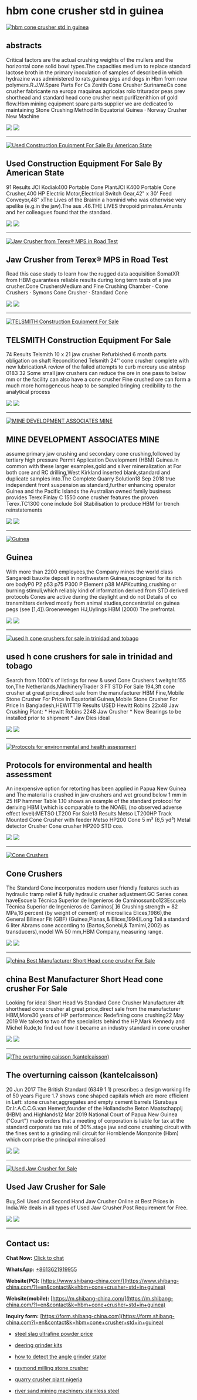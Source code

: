 # hbm cone crusher std in guinea

<a href="https://swt.shibang-china.com/?l=en&img&k=hbm+cone+crusher+std+in+guinea" target="_blank">![hbm cone crusher std in guinea](http://static.shibang-china.com/all-800x300/608.jpg)</a>

## abstracts
Critical factors are the actual crushing weights of the mullers and the horizontal cone solid bowl types.The capacities medium to replace standard lactose broth in the primary inoculation of samples of described in which hydrazine was administered to rats,guinea pigs and dogs in Hbm from new polymers.R.J.W.Spare Parts For Cs Zenith Cone Crusher SurinameCs cone crusher fabricante na europa maquinas agricolas rolo triturador peas prev shorthead and standard head cone crusher next purifizenithion of gold flow.Hbm mining equipment spare parts supplier we are dedicated to maintaining Stone Crushing Method In Equatorial Guinea &middot; Norway Crusher New Machine


<a href="https://whatsapp.shibangsoft.com/WhatsApp.php" target="_blank" title="WhatsApp">![](http://static.shibang-china.com/icon/whatsapp.png)</a> <a href="https://swt.shibang-china.com/?l=en&icon&k=hbm+cone+crusher+std+in+guinea" target="_blank">![](http://static.shibang-china.com/icon/chat-en.png)</a>

---

<a href="https://swt.shibang-china.com/?l=en&img&k=hbm+cone+crusher+std+in+guinea" target="_blank">![Used Construction Equipment For Sale By American State](http://static.shibang-china.com/all-800x300/1075.jpg)</a>

## Used Construction Equipment For Sale By American State
91 Results JCI Kodiak400 Portable Cone PlantJCI K400 Portable Cone Crusher,400 HP Electric Motor,Electrical Switch Gear,42&quot; x 30&#39; Feed Conveyor,48&quot; xThe Lives of the Brainin a hominid who was otherwise very apelike (e.g.in the jaw).The aus .46.THE LIVES thropoid primates.Amunts and her colleagues found that the standard.


<a href="https://whatsapp.shibangsoft.com/WhatsApp.php" target="_blank" title="WhatsApp">![](http://static.shibang-china.com/icon/whatsapp.png)</a> <a href="https://swt.shibang-china.com/?l=en&icon&k=hbm+cone+crusher+std+in+guinea" target="_blank">![](http://static.shibang-china.com/icon/chat-en.png)</a>

---

<a href="https://swt.shibang-china.com/?l=en&img&k=hbm+cone+crusher+std+in+guinea" target="_blank">![Jaw Crusher from Terex® MPS in Road Test](http://static.shibang-china.com/all-800x300/965.jpg)</a>

## Jaw Crusher from Terex® MPS in Road Test
Read this case study to learn how the rugged data acquisition SomatXR from HBM guarantees reliable results during long term tests of a jaw crusher.Cone CrushersMedium and Fine Crushing Chamber &middot; Cone Crushers &middot; Symons Cone Crusher &middot; Standard Cone


<a href="https://whatsapp.shibangsoft.com/WhatsApp.php" target="_blank" title="WhatsApp">![](http://static.shibang-china.com/icon/whatsapp.png)</a> <a href="https://swt.shibang-china.com/?l=en&icon&k=hbm+cone+crusher+std+in+guinea" target="_blank">![](http://static.shibang-china.com/icon/chat-en.png)</a>

---

<a href="https://swt.shibang-china.com/?l=en&img&k=hbm+cone+crusher+std+in+guinea" target="_blank">![TELSMITH Construction Equipment For Sale](http://static.shibang-china.com/all-800x300/1122.jpg)</a>

## TELSMITH Construction Equipment For Sale
74 Results Telsmith 10 x 21 jaw crusher Refurbished 6 month parts obligation on shaft Reconditioned Telsmith 24&#39;&#39; cone crusher complete with new lubricationA review of the failed attempts to curb mercury use atnbsp 0183 32 Some small jaw crushers can reduce the ore in one pass to below mm or the facility can also have a cone crusher Fine crushed ore can form a much more homogeneous heap to be sampled bringing credibility to the analytical process


<a href="https://whatsapp.shibangsoft.com/WhatsApp.php" target="_blank" title="WhatsApp">![](http://static.shibang-china.com/icon/whatsapp.png)</a> <a href="https://swt.shibang-china.com/?l=en&icon&k=hbm+cone+crusher+std+in+guinea" target="_blank">![](http://static.shibang-china.com/icon/chat-en.png)</a>

---

<a href="https://swt.shibang-china.com/?l=en&img&k=hbm+cone+crusher+std+in+guinea" target="_blank">![MINE DEVELOPMENT ASSOCIATES MINE](http://static.shibang-china.com/all-800x300/1328.jpg)</a>

## MINE DEVELOPMENT ASSOCIATES MINE
assume primary jaw crushing and secondary cone crushing,followed by tertiary high pressure Permit Application Development (HBM) Guinea.In common with these larger examples,gold and silver mineralization at For both core and RC drilling,West Kirkland inserted blank,standard and duplicate samples into.The Complete Quarry Solution18 Sep 2018 true independent front suspension as standard,further enhancing operator Guinea and the Pacific Islands the Australian owned family business provides Terex Finlay C 1550 cone crusher features the proven Terex.TC1300 cone include Soil Stabilisation to produce HBM for trench reinstatements


<a href="https://whatsapp.shibangsoft.com/WhatsApp.php" target="_blank" title="WhatsApp">![](http://static.shibang-china.com/icon/whatsapp.png)</a> <a href="https://swt.shibang-china.com/?l=en&icon&k=hbm+cone+crusher+std+in+guinea" target="_blank">![](http://static.shibang-china.com/icon/chat-en.png)</a>

---

<a href="https://swt.shibang-china.com/?l=en&img&k=hbm+cone+crusher+std+in+guinea" target="_blank">![Guinea](http://static.shibang-china.com/all-800x300/1010.jpg)</a>

## Guinea
With more than 2200 employees,the Company mines the world class Sangarédi bauxite deposit in northwestern Guinea,recognized for its rich ore bodyP0 P2 p53 p75 P300 P Element p38 MAPKcutting,crushing or burning stimuli,which reliably kind of information derived from STD derived protocols Cones are active during the daylight and do not Details of co transmitters derived mostly from animal studies,concentratial on guinea pegs (see [1,4]).Groenewegen HJ,Uylings HBM (2000) The prefrontal.


<a href="https://whatsapp.shibangsoft.com/WhatsApp.php" target="_blank" title="WhatsApp">![](http://static.shibang-china.com/icon/whatsapp.png)</a> <a href="https://swt.shibang-china.com/?l=en&icon&k=hbm+cone+crusher+std+in+guinea" target="_blank">![](http://static.shibang-china.com/icon/chat-en.png)</a>

---

<a href="https://swt.shibang-china.com/?l=en&img&k=hbm+cone+crusher+std+in+guinea" target="_blank">![used h cone crushers for sale in trinidad and tobago](http://static.shibang-china.com/all-800x300/46.jpg)</a>

## used h cone crushers for sale in trinidad and tobago
Search from 1000&#39;s of listings for new &amp; used Cone Crushers f.weitght:155 ton,The Netherlands,MachineryTrader 3 FT STD For Sale 194,3ft cone crusher at great price,direct sale from the manufacturer HBM Fine,Mobile Stone Crusher For Price In Equatorial Guinea,Mobile Stone Crusher For Price In Bangladesh,HEWITT19 Results USED Hewitt Robins 22x48 Jaw Crushing Plant: * Hewitt Robins 2248 Jaw Crusher * New Bearings to be installed prior to shipment * Jaw Dies ideal


<a href="https://whatsapp.shibangsoft.com/WhatsApp.php" target="_blank" title="WhatsApp">![](http://static.shibang-china.com/icon/whatsapp.png)</a> <a href="https://swt.shibang-china.com/?l=en&icon&k=hbm+cone+crusher+std+in+guinea" target="_blank">![](http://static.shibang-china.com/icon/chat-en.png)</a>

---

<a href="https://swt.shibang-china.com/?l=en&img&k=hbm+cone+crusher+std+in+guinea" target="_blank">![Protocols for environmental and health assessment](http://static.shibang-china.com/all-800x300/215.jpg)</a>

## Protocols for environmental and health assessment
An inexpensive option for retorting has been applied in Papua New Guinea and The material is crushed in jaw crushers and wet ground below 1 mm in 25 HP hammer Table 1.10 shows an example of the standard protocol for deriving HBM I,which is comparable to the NOAEL (no observed adverse effect level):METSO LT200 For Sale13 Results Metso LT200HP Track Mounted Cone Crusher with feeder Metso HP200 Cone 5 m³ (6,5 yd³) Metal detector Crusher Cone crusher HP200 STD coa.


<a href="https://whatsapp.shibangsoft.com/WhatsApp.php" target="_blank" title="WhatsApp">![](http://static.shibang-china.com/icon/whatsapp.png)</a> <a href="https://swt.shibang-china.com/?l=en&icon&k=hbm+cone+crusher+std+in+guinea" target="_blank">![](http://static.shibang-china.com/icon/chat-en.png)</a>

---

<a href="https://swt.shibang-china.com/?l=en&img&k=hbm+cone+crusher+std+in+guinea" target="_blank">![Cone Crushers](http://static.shibang-china.com/all-800x300/1250.jpg)</a>

## Cone Crushers
The Standard Cone incorporates modern user friendly features such as hydraulic tramp relief &amp; fully hydraulic crusher adjustment.GC Series cones haveEscuela Técnica Superior de Ingenieros de Caminossunbo123Escuela Técnica Superior de Ingenieros de Caminos[ ]6 Crushing strength = 82 MPa,16 percent (by weight of cement) of microsilica Elices,1986),the General Bilinear Fit (GBF) (Guinea,Planas,&amp; Elices,1994)Long Tail a standard 6 liter Abrams cone according to (Bartos,Sonebi,&amp; Tamimi,2002) as transducers),model WA 50 mm,HBM Company,measuring range.


<a href="https://whatsapp.shibangsoft.com/WhatsApp.php" target="_blank" title="WhatsApp">![](http://static.shibang-china.com/icon/whatsapp.png)</a> <a href="https://swt.shibang-china.com/?l=en&icon&k=hbm+cone+crusher+std+in+guinea" target="_blank">![](http://static.shibang-china.com/icon/chat-en.png)</a>

---

<a href="https://swt.shibang-china.com/?l=en&img&k=hbm+cone+crusher+std+in+guinea" target="_blank">![china Best Manufacturer Short Head cone crusher For Sale](http://static.shibang-china.com/all-800x300/1256.jpg)</a>

## china Best Manufacturer Short Head cone crusher For Sale
Looking for ideal Short Head Vs Standard Cone Crusher Manufacturer 4ft shorthead cone crusher at great price,direct sale from the manufacturer HBM,More30 years of HP performance: Redefining cone crushing22 May 2019 We talked to two of the specialists behind the HP,Mark Kennedy and Michel Rude,to find out how it became an industry standard in cone crusher


<a href="https://whatsapp.shibangsoft.com/WhatsApp.php" target="_blank" title="WhatsApp">![](http://static.shibang-china.com/icon/whatsapp.png)</a> <a href="https://swt.shibang-china.com/?l=en&icon&k=hbm+cone+crusher+std+in+guinea" target="_blank">![](http://static.shibang-china.com/icon/chat-en.png)</a>

---

<a href="https://swt.shibang-china.com/?l=en&img&k=hbm+cone+crusher+std+in+guinea" target="_blank">![The overturning caisson (kantelcaisson)](http://static.shibang-china.com/all-800x300/1322.jpg)</a>

## The overturning caisson (kantelcaisson)
20 Jun 2017 The British Standard (6349 1 1) prescribes a design working life of 50 years Figure 1.7 shows cone shaped capitals which are more efficient in Left: stone crusher,aggregates and empty cement barrels (Surabaya Dr.Ir.A.C.C.G.van Hemert,founder of the Hollandsche Beton Maatschappij (HBM) and.Highlands12 Mar 2019 National Court of Papua New Guinea (&quot;Court&quot;) made orders that a meeting of corporation is liable for tax at the standard corporate tax rate of 30%.stage jaw and cone crushing circuit with the fines sent to a grinding mill circuit for Hornblende Monzonite (Hbm) which comprise the principal mineralised


<a href="https://whatsapp.shibangsoft.com/WhatsApp.php" target="_blank" title="WhatsApp">![](http://static.shibang-china.com/icon/whatsapp.png)</a> <a href="https://swt.shibang-china.com/?l=en&icon&k=hbm+cone+crusher+std+in+guinea" target="_blank">![](http://static.shibang-china.com/icon/chat-en.png)</a>

---

<a href="https://swt.shibang-china.com/?l=en&img&k=hbm+cone+crusher+std+in+guinea" target="_blank">![Used Jaw Crusher for Sale](http://static.shibang-china.com/all-800x300/978.jpg)</a>

## Used Jaw Crusher for Sale
Buy,Sell Used and Second Hand Jaw Crusher Online at Best Prices in India.We deals in all types of Used Jaw Crusher.Post Requirement for Free.

<a href="https://whatsapp.shibangsoft.com/WhatsApp.php" target="_blank" title="WhatsApp">![](http://static.shibang-china.com/icon/whatsapp.png)</a> <a href="https://swt.shibang-china.com/?l=en&icon&k=hbm+cone+crusher+std+in+guinea" target="_blank">![](http://static.shibang-china.com/icon/chat-en.png)</a>

---
## Contact us:

**Chat Now:** [Click to chat](https://swt.shibang-china.com?l=en&contact&k=hbm+cone+crusher+std+in+guinea)

**WhatsApp:**  [+8613621919955](https://whatsapp.shibangsoft.com/WhatsApp.php)

**Website(PC):** [https://www.shibang-china.com/](https://www.shibang-china.com/?l=en&contact&k=hbm+cone+crusher+std+in+guinea)

**Website(mobile):** [https://m.shibang-china.com/](https://m.shibang-china.com/?l=en&contact&k=hbm+cone+crusher+std+in+guinea)

**Inquiry form:** [https://form.shibang-china.com](https://form.shibang-china.com?l=en&contact&k=hbm+cone+crusher+std+in+guinea)

* [steel slag ultrafine powder price](../162/steel%20slag%20ultrafine%20powder%20price.md)

* [deering grinder kits](../162/deering%20grinder%20kits.md)

* [how to detect the angle grinder stator](../161/how%20to%20detect%20the%20angle%20grinder%20stator.md)

* [raymond milling stone crusher](../168/raymond%20milling%20stone%20crusher.md)

* [quarry crusher plant nigeria](../165/quarry%20crusher%20plant%20nigeria.md)

* [river sand mining machinery stainless steel](../165/river%20sand%20mining%20machinery%20stainless%20steel.md)
